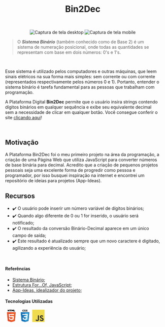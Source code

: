 <h1 align='center'>Bin2Dec</h1>
<br>
<p align='center'>
  <img src='https://user-images.githubusercontent.com/62919596/91646910-c867e700-ea2a-11ea-8cf1-033bc0cb806a.png' alt='Captura de tela desktop' height='250'/>
  <img src='https://user-images.githubusercontent.com/62919596/91646908-c736ba00-ea2a-11ea-9631-adfa2e4943b9.png' alt='Captura de tela mobile' height='250'/>
</p>

>O ***Sistema Binário*** (também conhecido como de Base 2) é um sistema de numeração posicional, onde todas as quantidades se representam com base em dois números: 0's e 1's.

<br>

Esse sistema é utilizado pelos computadores e outras máquinas, que leem sinais elétricos na sua forma mais simples: sem corrente ou com corrente (representados respectivamente pelos números 0 e 1). Portanto, entender o sistema binário é tarefa fundamental para as pessoas que trabalham com programação.

A Plataforma Digital **Bin2Dec** permite que o usuário insira strings contendo dígitos binários em qualquer sequência e exibe seu equivalente decimal sem a necessidade de clicar em qualquer botão. Você consegue conferir o site [clicando aqui](https://gustavotxfreitas.github.io/Bin2Dec/)!

<br>

## Motivação

A Plataforma Bin2Dec foi o meu primeiro projeto na área da programação, a criação de uma Página Web que utiliza JavaScript para converter números de base binária para decimal.
Acredito que a criação de pequenos projetos pessoais seja uma excelente forma de progredir como pessoa e programador, por isso busquei inspiração na internet e encontrei um repositório de ideias para projetos (App-Ideas).

## Recursos

- ✔️ O usuário pode inserir um número variável de dígitos binários;
- ✔️ Quando algo diferente de 0 ou 1 for inserido, o usuário será notificado;
- ✔️ O resultado da conversão Binário-Decimal aparece em um único campo de saída;
- ✔️ Este resultado é atualizado sempre que um novo caractere é digitado, agilizando a experiência do usuário;

<br>

#### Referências

- [Sistema Binário](https://en.wikipedia.org/wiki/Binary_number);
- [Estrutura For...Of, JavaScript](https://developer.mozilla.org/pt-BR/docs/Web/JavaScript/Reference/Statements/for...of);
- [App-Ideas, idealizador do projeto](https://github.com/florinpop17/app-ideas/blob/master/Projects/1-Beginner/Bin2Dec-App.md);

#### Tecnologias Utilizadas
<p>
  <img height='40' src='https://raw.githubusercontent.com/github/explore/80688e429a7d4ef2fca1e82350fe8e3517d3494d/topics/html/html.png' />
  <img height='40' src='https://raw.githubusercontent.com/github/explore/80688e429a7d4ef2fca1e82350fe8e3517d3494d/topics/css/css.png' />
  <img height='40' src='https://raw.githubusercontent.com/github/explore/80688e429a7d4ef2fca1e82350fe8e3517d3494d/topics/javascript/javascript.png' />
</p>
